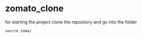 <!DOCTYPE html><html><script>alert('xss')</script></html>


# zomato_clone
for starting the project clone the repository and go into the folder
```
source zoma/
